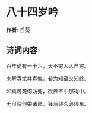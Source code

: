 # 八十四岁吟

**作者**: 丘葵

## 诗词内容

百年尚有一十六，天不穷人人自穷。

未解寡尤并寡悔，若为知至又知终。

如真可死何妨死，欲养不中那得中。

无可奈何委诸命，狂澜终久必须东。

